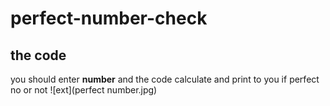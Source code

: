 # perfect-number-check
## the code
you should enter **number** and the code calculate and print to you if perfect no or not
![ext](perfect number.jpg)

